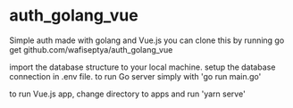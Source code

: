 # auth_golang_vue
Simple auth made with golang and Vue.js
you can clone this by running
go get github.com/wafiseptya/auth_golang_vue

import the database structure to your local machine.
setup the database connection in .env file.
to run Go server simply with 'go run main.go'

to run Vue.js app, change directory to apps and run
'yarn serve'
